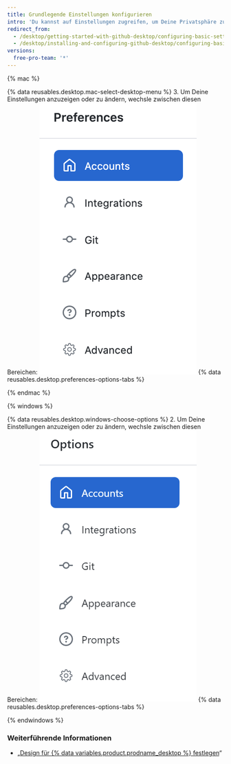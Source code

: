 ```yaml
---
title: Grundlegende Einstellungen konfigurieren
intro: 'Du kannst auf Einstellungen zugreifen, um Deine Privatsphäre zu schützen, um Konten mit GitHub Desktop zu verbinden und um Git zu konfigurieren.'
redirect_from:
  - /desktop/getting-started-with-github-desktop/configuring-basic-settings
  - /desktop/installing-and-configuring-github-desktop/configuring-basic-settings
versions:
  free-pro-team: '*'
---
```

{% mac %}

{% data reusables.desktop.mac-select-desktop-menu %}
3. Um Deine Einstellungen anzuzeigen oder zu ändern, wechsle zwischen diesen Bereichen: ![Die Navigation im Menü „Preferences“ (Voreinstellungen)](/assets/images/help/desktop/mac-select-accounts-pane.png)
{% data reusables.desktop.preferences-options-tabs %}

{% endmac %}

{% windows %}

{% data reusables.desktop.windows-choose-options %}
2. Um Deine Einstellungen anzuzeigen oder zu ändern, wechsle zwischen diesen Bereichen: ![Die Navigation im Menü „Options“](/assets/images/help/desktop/windows-select-accounts-pane.png)
{% data reusables.desktop.preferences-options-tabs %}

{% endwindows %}

### Weiterführende Informationen

- „[Design für {% data variables.product.prodname_desktop %} festlegen](/desktop/guides/getting-started-with-github-desktop/setting-a-theme-for-github-desktop)“
